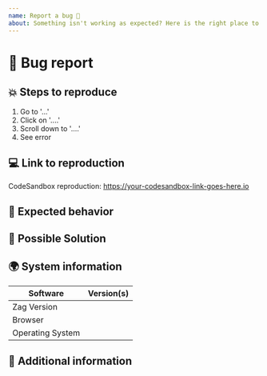 ```yaml
---
name: Report a bug 🐛
about: Something isn't working as expected? Here is the right place to report.
---
```


<!---
Thanks for creating an issue 😄!

Please search open/closed issues before submitting. Someone
might have asked the same thing before 😉!

Please fill out all of the sections of this template marked as REQUIRED! We
ask for this information because we need it in order to understand your issue
and quickly diagnose it or provide a solution. Failure to provide the
required information will result in your issue being closed.

We're all volunteers here, so help us help you by taking the time to
accurately fill out this template. ❤️
-->

# 🐛 Bug report

<!-- REQUIRED: Provide a brief description of your bug below -->

## 💥 Steps to reproduce

<!-- REQUIRED -->

1. Go to '...'
2. Click on '....'
3. Scroll down to '....'
4. See error

## 💻 Link to reproduction

<!--
REQUIRED

Create a minimal reproduction in CodeSandbox.
-->

CodeSandbox reproduction: https://your-codesandbox-link-goes-here.io

## 🧐 Expected behavior

<!-- Explain what you expected to happen -->

## 🧭 Possible Solution

<!-- Not required, but feel free to suggest a possible solution below if you
have one in mind. -->

## 🌍 System information

<!-- REQUIRED -->

| Software         | Version(s) |
| ---------------- | ---------- |
| Zag Version      |            |
| Browser          |            |
| Operating System |            |

## 📝 Additional information

<!-- Use this section to provide any additional information you might have,
like screenshots, notes, or links to ideas. -->
